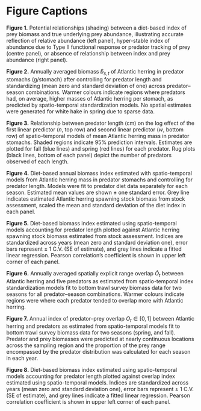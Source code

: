 # Figure Captions

**Figure 1.** Potential relationships (shading) between a diet-based index of prey biomass and true underlying prey abundance, illustrating accurate reflection of relative abundance (left panel), hyper-stable index of abundance due to Type II functional response or predator tracking of prey (centre panel), or absence of relationship between index and prey abundance (right panel).

**Figure 2.** Annually averaged biomass $\hat{b}_{s,t}$ of Atlantic herring in predator stomachs (g/stomach) after controlling for predator length and standardizing (mean zero and standard deviation of one) across predator–season combinations. Warmer colours indicate regions where predators had, on average, higher masses of Atlantic herring per stomach, as predicted by spatio-temporal standardization models. No spatial estimates were generated for white hake in spring due to sparse data.

**Figure 3.** Relationship between predator length (cm) on the log effect of the first linear predictor ($⁠n$⁠, top row) and second linear predictor (⁠$w$⁠, bottom row) of spatio-temporal models of mean Atlantic herring mass in predator stomachs. Shaded regions indicate 95% prediction intervals. Estimates are plotted for fall (blue lines) and spring (red lines) for each predator. Rug plots (black lines, bottom of each panel) depict the number of predators observed of each length.

**Figure 4.** Diet-based annual biomass index estimated with spatio-temporal models from Atlantic herring mass in predator stomachs and controlling for predator length. Models were fit to predator diet data separately for each season. Estimated mean values are shown ± one standard error. Grey line indicates estimated Atlantic herring spawning stock biomass from stock assessment, scaled the mean and standard deviation of the diet index in each panel.

**Figure 5.** Diet-based biomass index estimated using spatio-temporal models accounting for predator length plotted against Atlantic herring spawning stock biomass estimated from stock assessment. Indices are standardized across years (mean zero and standard deviation one), error bars represent ± 1 C.V. (SE of estimate), and grey lines indicate a fitted linear regression. Pearson correlation’s coefficient is shown in upper left corner of each panel.

**Figure 6.** Annually averaged spatially explicit range overlap $\hat{O}_t$ between Atlantic herring and five predators as estimated from spatio-temporal index standardization models fit to bottom trawl survey biomass data for two seasons for all predator–season combinations. Warmer colours indicate regions were where each predator tended to overlap more with Atlantic herring.

**Figure 7.** Annual index of predator–prey overlap $O_t \in [0,1]$ between Atlantic herring and predators as estimated from spatio-temporal models fit to bottom trawl survey biomass data for two seasons (spring, and fall). Predator and prey biomasses were predicted at nearly continuous locations across the sampling region and the proportion of the prey range encompassed by the predator distribution was calculated for each season in each year.

**Figure 8.** Diet-based biomass index estimated using spatio-temporal models accounting for predator length plotted against overlap index estimated using spatio-temporal models. Indices are standardized across years (mean zero and standard deviation one), error bars represent ± 1 C.V. (SE of estimate), and grey lines indicate a fitted linear regression. Pearson correlation coefficient is shown in upper left corner of each panel.
